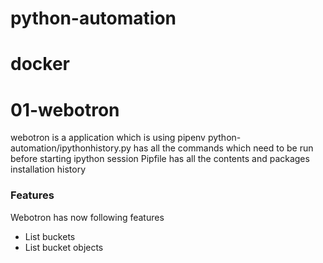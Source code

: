 # python-automation
# docker

# 01-webotron
webotron is a application which is using pipenv
python-automation/ipythonhistory.py has all the commands which need to be run before starting ipython session
Pipfile has all the contents and packages installation history

### Features

Webotron has now following features

 - List buckets
 - List bucket objects
